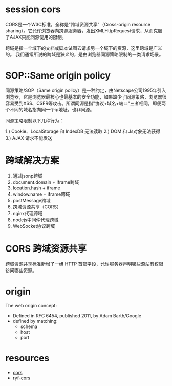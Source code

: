 session cors
============

CORS是一个W3C标准，全称是"跨域资源共享"（Cross-origin resource sharing）。它允许浏览器向跨源服务器，发出XMLHttpRequest请求，从而克服了AJAX只能同源使用的限制。


跨域是指一个域下的文档或脚本试图去请求另一个域下的资源，这里跨域是广义的。
我们通常所说的跨域是狭义的，是由浏览器同源策略限制的一类请求场景。

# SOP::Same origin policy

同源策略/SOP（Same origin policy）是一种约定，由Netscape公司1995年引入浏览器，它是浏览器最核心也最基本的安全功能，如果缺少了同源策略，浏览器很容易受到XSS、CSFR等攻击。所谓同源是指"协议+域名+端口"三者相同，即便两个不同的域名指向同一个ip地址，也非同源。

同源策略限制以下几种行为：

1.) Cookie、LocalStorage 和 IndexDB 无法读取
2.) DOM 和 Js对象无法获得
3.) AJAX 请求不能发送


# 跨域解决方案

1. 通过jsonp跨域
2. document.domain + iframe跨域
3. location.hash + iframe
4. window.name + iframe跨域
5. postMessage跨域
6. 跨域资源共享（CORS）
7. nginx代理跨域
8. nodejs中间件代理跨域
9. WebSocket协议跨域


# CORS 跨域资源共享

跨域资源共享标准新增了一组 HTTP 首部字段，允许服务器声明哪些源站有权限访问哪些资源。



# origin
The web origin concept:

+ Defined in RFC 6454, published 2011, by Adam Barth/Google
+ defined by matching:
	- schema
	- host
	- port


# resources
+ [cors](https://segmentfault.com/a/1190000015641760)
+ [ryf-cors](http://www.ruanyifeng.com/blog/2016/04/cors.html)